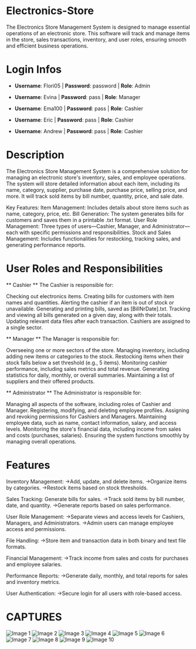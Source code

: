 # Electronics-Store
The Electronics Store Management System is designed to manage essential operations of an electronic store.
This software will track and manage items in the store, sales transactions, inventory, and user roles, ensuring smooth
and efficient business operations.

# Login Infos

- **Username**: Flori05 | **Password**: password | **Role**: Admin

- **Username**: Evina | **Password**: pass | **Role**: Manager

- **Username**: Ema100 | **Password**: pass | **Role**: Cashier

- **Username**: Eric | **Password**: pass | **Role**: Cashier

- **Username**: Andrew | **Password**: pass | **Role**: Cashier



# Description
The Electronics Store Management System is a comprehensive solution for managing an electronic store's inventory, sales, and employee operations. The system will store detailed information about each item, including its name, category, supplier, purchase date, purchase price, selling price, and more. It will track sold items by bill number, quantity, price, and sale date.

Key Features:
Item Management: Includes details about store items such as name, category, price, etc.
Bill Generation: The system generates bills for customers and saves them in a printable .txt format.
User Role Management: Three types of users—Cashier, Manager, and Administrator—each with specific permissions and responsibilities.
Stock and Sales Management: Includes functionalities for restocking, tracking sales, and generating performance reports.
# User Roles and Responsibilities

** Cashier **
The Cashier is responsible for:

Checking out electronics items.
Creating bills for customers with item names and quantities.
Alerting the cashier if an item is out of stock or unavailable.
Generating and printing bills, saved as [BillNrDate].txt.
Tracking and viewing all bills generated on a given day, along with their totals.
Updating relevant data files after each transaction.
Cashiers are assigned to a single sector.

 ** Manager **
 The Manager is responsible for:

Overseeing one or more sectors of the store.
Managing inventory, including adding new items or categories to the stock.
Restocking items when their stock falls below a set threshold (e.g., 5 items).
Monitoring cashier performance, including sales metrics and total revenue.
Generating statistics for daily, monthly, or overall summaries.
Maintaining a list of suppliers and their offered products.

** Administrator **
The Administrator is responsible for:

Managing all aspects of the software, including roles of Cashier and Manager.
Registering, modifying, and deleting employee profiles.
Assigning and revoking permissions for Cashiers and Managers.
Maintaining employee data, such as name, contact information, salary, and access levels.
Monitoring the store's financial data, including income from sales and costs (purchases, salaries).
Ensuring the system functions smoothly by managing overall operations.
# Features

 Inventory Management:
->Add, update, and delete items.
->Organize items by categories.
->Restock items based on stock thresholds.

 Sales Tracking:
Generate bills for sales.
->Track sold items by bill number, date, and quantity.
->Generate reports based on sales performance.

 User Role Management:
->Separate views and access levels for Cashiers, Managers, and Administrators.
->Admin users can manage employee access and permissions.

 File Handling:
->Store item and transaction data in both binary and text file formats.

 Financial Management:
->Track income from sales and costs for purchases and employee salaries.

 Performance Reports:
->Generate daily, monthly, and total reports for sales and inventory metrics.

 User Authentication:
->Secure login for all users with role-based access.

# CAPTURES




<img src="Images of app/image.png" alt="Image 1" />
<img src="Images of app/image-1.png" alt="Image 2" />
<img src="Images of app/image-2.png" alt="Image 3" />
<img src="Images of app/image-3.png" alt="Image 4" />
<img src="Images of app/image-4.png" alt="Image 5" />
<img src="Images of app/image-5.png" alt="Image 6" />
<img src="Images of app/image-6.png" alt="Image 7" />
<img src="Images of app/image-7.png" alt="Image 8" />
<img src="Images of app/image-8.png" alt="Image 9" />
<img src="Images of app/image-9.png" alt="Image 10" />
